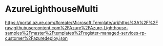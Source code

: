 # AzureLighthouseMulti

https://portal.azure.com/#create/Microsoft.Template/uri/https%3A%2F%2Fraw.githubusercontent.com%2FAzure%2FAzure-Lighthouse-samples%2Fmaster%2Ftemplates%2Fregister-managed-services-rp-customer%2Fazuredeploy.json
